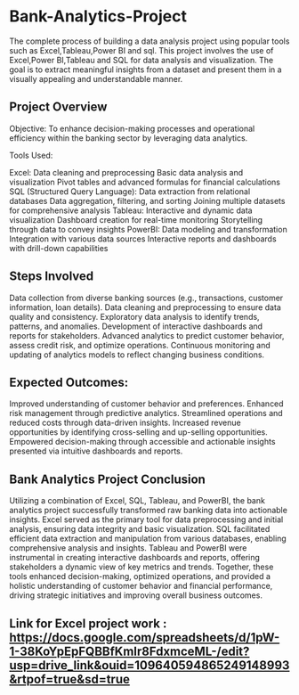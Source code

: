 # Bank-Analytics-Project
The complete process of building a data analysis project using popular tools such as Excel,Tableau,Power BI and sql. This project involves the use of Excel,Power BI,Tableau and SQL for data analysis and visualization. The goal is to extract meaningful insights from a dataset and present them in a visually appealing and understandable manner.

## Project Overview

Objective:
To enhance decision-making processes and operational efficiency within the banking sector by leveraging data analytics.

Tools Used:

Excel:
Data cleaning and preprocessing
Basic data analysis and visualization
Pivot tables and advanced formulas for financial calculations
SQL (Structured Query Language):
Data extraction from relational databases
Data aggregation, filtering, and sorting
Joining multiple datasets for comprehensive analysis
Tableau:
Interactive and dynamic data visualization
Dashboard creation for real-time monitoring
Storytelling through data to convey insights
PowerBI:
Data modeling and transformation
Integration with various data sources
Interactive reports and dashboards with drill-down capabilities
## Steps Involved

Data collection from diverse banking sources (e.g., transactions, customer information, loan details).
Data cleaning and preprocessing to ensure data quality and consistency.
Exploratory data analysis to identify trends, patterns, and anomalies.
Development of interactive dashboards and reports for stakeholders.
Advanced analytics to predict customer behavior, assess credit risk, and optimize operations.
Continuous monitoring and updating of analytics models to reflect changing business conditions.

## Expected Outcomes:
Improved understanding of customer behavior and preferences.
Enhanced risk management through predictive analytics.
Streamlined operations and reduced costs through data-driven insights.
Increased revenue opportunities by identifying cross-selling and up-selling opportunities.
Empowered decision-making through accessible and actionable insights presented via intuitive dashboards and reports.


## Bank Analytics Project Conclusion

Utilizing a combination of Excel, SQL, Tableau, and PowerBI, the bank analytics project successfully transformed raw banking data into actionable insights. Excel served as the primary tool for data preprocessing and initial analysis, ensuring data integrity and basic visualization. SQL facilitated efficient data extraction and manipulation from various databases, enabling comprehensive analysis and insights. Tableau and PowerBI were instrumental in creating interactive dashboards and reports, offering stakeholders a dynamic view of key metrics and trends. Together, these tools enhanced decision-making, optimized operations, and provided a holistic understanding of customer behavior and financial performance, driving strategic initiatives and improving overall business outcomes.

## Link for Excel project work : https://docs.google.com/spreadsheets/d/1pW-1-38KoYpEpFQBBfKmIr8FdxmceML-/edit?usp=drive_link&ouid=109640594865249148993&rtpof=true&sd=true
